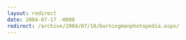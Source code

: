```yaml
---
layout: redirect
date: 2004-07-17 -0800
redirect: /archive/2004/07/18/burningmanphotopedia.aspx/
---
```

